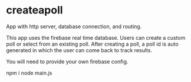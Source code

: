 # createapoll
App with http server, database connection, and routing.

This app uses the firebase real time database. Users can create a custom poll or select from an existing poll.
After creating a poll, a poll id is auto generated in which the user can come back to track results.

You will need to provide your own firebase config.

npm i
node main.js
